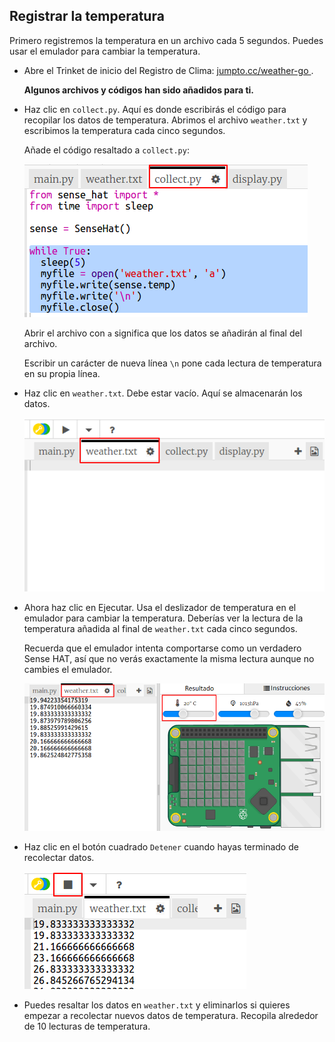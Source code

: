 ## Registrar la temperatura

Primero registremos la temperatura en un archivo cada 5 segundos. Puedes usar el emulador para cambiar la temperatura.

+ Abre el Trinket de inicio del Registro de Clima: <a href="http://jumpto.cc/weather-go" target="_blank"> jumpto.cc/weather-go </a> .
    
    **Algunos archivos y códigos han sido añadidos para ti.**

+ Haz clic en `collect.py`. Aquí es donde escribirás el código para recopilar los datos de temperatura. Abrimos el archivo `weather.txt` y escribimos la temperatura cada cinco segundos.
    
    Añade el código resaltado a `collect.py`:
    
    ![captura de pantalla](images/weather-collect.png)
    
    Abrir el archivo con `a` significa que los datos se añadirán al final del archivo.
    
    Escribir un carácter de nueva línea `\n` pone cada lectura de temperatura en su propia línea.

+ Haz clic en `weather.txt`. Debe estar vacío. Aquí se almacenarán los datos.
    
    ![captura de pantalla](images/weather-file.png)

+ Ahora haz clic en Ejecutar. Usa el deslizador de temperatura en el emulador para cambiar la temperatura. Deberías ver la lectura de la temperatura añadida al final de `weather.txt` cada cinco segundos.
    
    Recuerda que el emulador intenta comportarse como un verdadero Sense HAT, así que no verás exactamente la misma lectura aunque no cambies el emulador.
    
    ![captura de pantalla](images/weather-temperature.png)

+ Haz clic en el botón cuadrado `Detener` cuando hayas terminado de recolectar datos.
    
    ![captura de pantalla](images/weather-stop.png)

+ Puedes resaltar los datos en `weather.txt` y eliminarlos si quieres empezar a recolectar nuevos datos de temperatura. Recopila alrededor de 10 lecturas de temperatura.